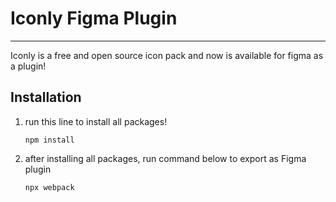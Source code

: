 # Iconly Figma Plugin

---

Iconly is a free and open source icon pack and now is available for figma as a plugin!



## Installation



1. run this line to install all packages!

   ```
   npm install
   ```

2. after installing all packages, run command below to export as Figma plugin

   ```
   npx webpack
   ```

   

